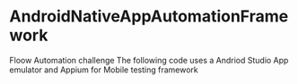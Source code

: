 # AndroidNativeAppAutomationFramework
Floow Automation challenge
The following code uses a Andriod Studio App emulator and Appium for Mobile testing framework
